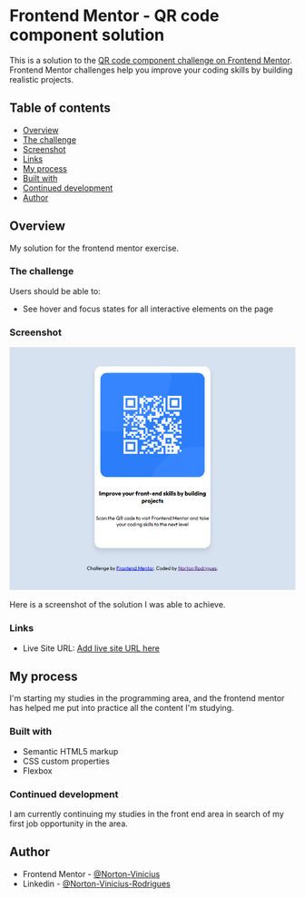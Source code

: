 # Frontend Mentor - QR code component solution

This is a solution to the [QR code component challenge on Frontend Mentor](https://www.frontendmentor.io/challenges/qr-code-component-iux_sIO_H). Frontend Mentor challenges help you improve your coding skills by building realistic projects. 

## Table of contents

- [Overview](#overview)
- [The challenge](#the-challenge)
- [Screenshot](#screenshot)
- [Links](#links)
- [My process](#my-process)
- [Built with](#Built-with)
- [Continued development](#continued-development)
- [Author](#author)

## Overview
My solution for the frontend mentor exercise.

### The challenge

Users should be able to:

- See hover and focus states for all interactive elements on the page

### Screenshot

![](./solution.png)

Here is a screenshot of the solution I was able to achieve.

### Links

- Live Site URL: [Add live site URL here](https://your-live-site-url.com)

## My process
I'm starting my studies in the programming area, and the frontend mentor has helped me put into practice all the content I'm studying.


### Built with

- Semantic HTML5 markup
- CSS custom properties
- Flexbox


### Continued development

I am currently continuing my studies in the front end area in search of my first job opportunity in the area.



## Author
- Frontend Mentor - [@Norton-Vinicius](https://www.frontendmentor.io/profile/Norton-Vinicius)
- Linkedin - [@Norton-Vinicius-Rodrigues](https://www.linkedin.com/in/norton-vinicius-rodrigues-65a52a360/)
